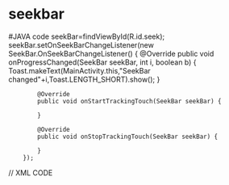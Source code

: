 # seekbar
#JAVA code
seekBar=findViewById(R.id.seek);
        seekBar.setOnSeekBarChangeListener(new SeekBar.OnSeekBarChangeListener() {
            @Override
            public void onProgressChanged(SeekBar seekBar, int i, boolean b) {
                Toast.makeText(MainActivity.this,"SeekBar changed"+i,Toast.LENGTH_SHORT).show();
            }

            @Override
            public void onStartTrackingTouch(SeekBar seekBar) {

            }

            @Override
            public void onStopTrackingTouch(SeekBar seekBar) {

            }
        });

// XML CODE
 <SeekBar
       android:id="@+id/seek"
       android:layout_width="match_parent"
       android:layout_height="wrap_content"
       android:layout_marginTop="50dp"
       android:background="@android:color/darker_gray"
       android:padding="10dp"/>

